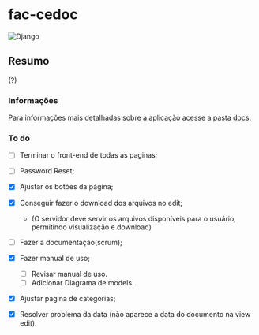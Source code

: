 # fac-cedoc
![Django](https://img.shields.io/badge/Django-v2.x-green.svg)

## Resumo
(?)

### Informações
Para informações mais detalhadas sobre a aplicação acesse a pasta [docs](docs/).

### To do
- [ ] Terminar o front-end de todas as paginas;
- [ ] Password Reset;
- [X] Ajustar os botões da página;
- [X] Conseguir fazer o download dos arquivos no edit;
    - (O servidor deve servir os arquivos disponíveis para o usuário, permitindo visualização e download)
- [ ] Fazer a documentação(scrum);
- [X] Fazer manual de uso;
    - [ ] Revisar manual de uso.
    - [ ] Adicionar Diagrama de models.
- [X] Ajustar pagina de categorias;
- [X] Resolver problema da data (não aparece a data do documento na view edit).

